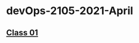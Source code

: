 # devOps-2105-2021-April

## [Class 01](https://github.com/laziestcoder/devOps-2105-2021-April/tree/master/class_01)
